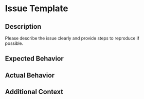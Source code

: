 # Issue Template

## Description

Please describe the issue clearly and provide steps to reproduce if possible.

## Expected Behavior

## Actual Behavior

## Additional Context
